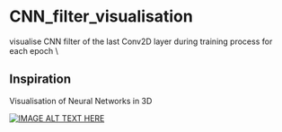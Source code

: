 # CNN_filter_visualisation
visualise CNN filter of the last Conv2D layer during training process for each epoch \

## Inspiration
Visualisation of Neural Networks in 3D

[![IMAGE ALT TEXT HERE](screenshot/inspiration_youtube.jpg)](https://youtu.be/hIYR6qMXujE?t=107)
